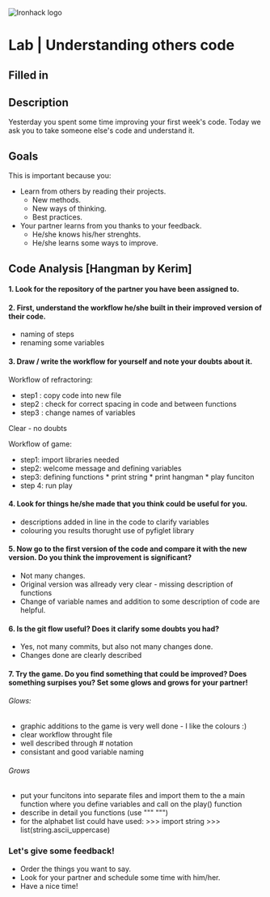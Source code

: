 ![Ironhack logo](https://i.imgur.com/1QgrNNw.png)

# Lab | Understanding others code
## Filled in 

## Description
Yesterday you spent some time improving your first week's code. Today we ask you to take someone else's code and understand it. 

## Goals
This is important because you:
* Learn from others by reading their projects.
  * New methods.
  * New ways of thinking.
  * Best practices.
* Your partner learns from you thanks to your feedback.
  * He/she knows his/her strenghts.
  * He/she learns some ways to improve.

## Code Analysis [Hangman by Kerim]

#### 1. Look for the repository of the partner you have been assigned to.
#### 2. First, understand the workflow he/she built in their improved version of their code.
- naming of steps
- renaming some variables

#### 3. Draw / write the workflow for yourself and note your doubts about it.
Workflow of refractoring:

- step1 : copy code into new file
- step2 : check for correct spacing in code and between functions
- step3 : change names of variables

Clear - no doubts


Workflow of game:
- step1: import libraries needed
- step2: welcome message and defining variables
- step3: defining functions
        * print string
        * print hangman
        * play funciton
- step 4: run play 

#### 4. Look for things he/she made that you think could be useful for you.
- descriptions added in line in the code to clarify variables
- colouring you results thorught use of pyfiglet library 


#### 5. Now go to the first version of the code and compare it with the new version. Do you think the improvement is significant?
- Not many changes. 
- Original version was allready very clear - missing description of functions
- Change of variable names and addition to some description of code are helpful.


#### 6. Is the git flow useful? Does it clarify some doubts you had?
- Yes, not many commits, but also not many changes done.
- Changes done are clearly described


#### 7. Try the game. Do you find something that could be improved? Does something surpises you? Set some glows and grows for your partner!
###### Glows:
- graphic additions to the game is very well done - I like the colours :)
- clear workflow throught file
- well described through # notation
- consistant and good variable naming

###### Grows
- put your funcitons into separate files and import them to the a main function where you define variables and call on the play() function
- describe in detail you functions (use """ """)
-  for the alphabet list could have used: 
        >>> import string
        >>> list(string.ascii_uppercase)




### Let's give some feedback!
* Order the things you want to say.
* Look for your partner and schedule some time with him/her.
* Have a nice time!
